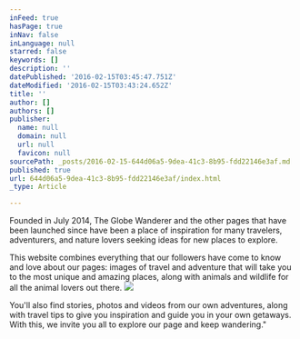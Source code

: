 ```yaml
---
inFeed: true
hasPage: true
inNav: false
inLanguage: null
starred: false
keywords: []
description: ''
datePublished: '2016-02-15T03:45:47.751Z'
dateModified: '2016-02-15T03:43:24.652Z'
title: ''
author: []
authors: []
publisher:
  name: null
  domain: null
  url: null
  favicon: null
sourcePath: _posts/2016-02-15-644d06a5-9dea-41c3-8b95-fdd22146e3af.md
published: true
url: 644d06a5-9dea-41c3-8b95-fdd22146e3af/index.html
_type: Article

---
```

Founded in July 2014, The Globe Wanderer and the other pages that have been launched since have been a place of inspiration for many travelers, adventurers, and nature lovers seeking ideas for new places to explore. 

This website combines everything that our followers have come to know and love about our pages: images of travel and adventure that will take you to the most unique and amazing places, along with animals and wildlife for all the animal lovers out there. ![](https://the-grid-user-content.s3-us-west-2.amazonaws.com/f62bec0b-e419-476d-8c03-25b04c98ea8f.jpg)

You'll also find stories, photos and videos from our own adventures, along with travel tips to give you inspiration and guide you in your own getaways. With this, we invite you all to explore our page and keep wandering."